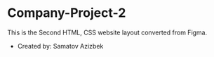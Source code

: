 # Company-Project-2

This is the Second HTML, CSS website layout converted from Figma.

- Created by: Samatov Azizbek

